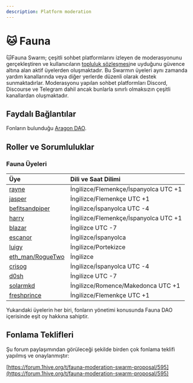 ```yaml
---
description: Platform moderation
---
```


# 🐱 Fauna

🐱Fauna Swarm; çeşitli sohbet platformlarını izleyen de moderasyonunu gerçekleştiren ve kullanıcıların [topluluk sözleşmesi](../../community-covenant.md)ne uyduğunu güvence altına alan aktif üyelerden oluşmaktadır. Bu Swarmın üyeleri aynı zamanda yardım kanallarında veya diğer yerlerde düzenli olarak destek sunmaktadırlar. Moderasyonu yapılan sohbet platformları Discord, Discourse ve Telegram dahil ancak bunlarla sınırlı olmaksızın çeşitli kanallardan oluşmaktadır.

## Faydalı Bağlantılar

 Fonların bulunduğu [Aragon DAO](https://aragon.1hive.org/#/fauna/).

## Roller ve Sorumluluklar

### Fauna Üyeleri

| Üye | Dili ve Saat Dilimi |
| :--- | :--- |
| [rayne](https://forum.1hive.org/u/rayne/summary) | İngilizce/Flemenkçe/İspanyolca UTC +1 |
| [jasper](https://forum.1hive.org/u/jasper/summary) | İngilizce/Flemenkçe UTC +1 |
| [befitsandpiper](https://forum.1hive.org/u/befitsandpiper/summary) | İngilizce/İspanyolca UTC -4 |
| [harry](https://forum.1hive.org/u/harry/summary) | İngilizce/Flemenkçe/İspanyolca  UTC +1 |
| [blazar](https://forum.1hive.org/u/blazar/summary) | İngilizce UTC -7 |
| [escanor](https://forum.1hive.org/u/escanor/summary) | İngilizce/İspanyolca |
| [luigy](https://forum.1hive.org/u/luigy/summary) | İngilizce/Portekizce |
| [eth\_man/RogueTwo](https://forum.1hive.org/u/eth_man/summary) | İngilizce  |
| [crisog](https://forum.1hive.org/u/crisog/summary) | İngilizce/İspanyolca UTC -4 |
| [d0sh](https://forum.1hive.org/u/d0sh/summary) | İngilizce UTC -7 |
| [solarmkd](https://forum.1hive.org/u/solarmkd/summary) | İngilizce/Romence/Makedonca UTC +1 |
| [freshprince](https://forum.1hive.org/u/freshprince/summary) | İngilizce/Flemenkçe UTC +1 |

Yukarıdaki üyelerin her biri, fonların yönetimi konusunda Fauna DAO içerisinde eşit oy hakkına sahiptir.

## Fonlama Teklifleri

Şu forum paylaşımından görüleceği şekilde birden çok fonlama teklifi yapılmış ve onaylanmıştır:

[https://forum.1hive.org/t/fauna-moderation-swarm-proposal/595](https://forum.1hive.org/t/fauna-moderation-swarm-proposal/595)

